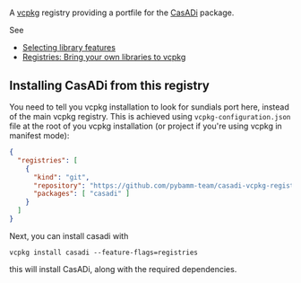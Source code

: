 #

A [vcpkg](https://github.com/microsoft/vcpkg) registry providing a portfile for the
[CasADi](https://github.com/casadi/casadi) package.

See
- [Selecting library features](https://github.com/microsoft/vcpkg/blob/master/docs/users/selecting-library-features.md)
- [Registries: Bring your own libraries to vcpkg](https://devblogs.microsoft.com/cppblog/registries-bring-your-own-libraries-to-vcpkg/)

## Installing CasADi from this registry

You need to tell you vcpkg installation to look for sundials port here, instead
of the main vcpkg registry. This is achieved using `vcpkg-configuration.json` file
at the root of you vcpkg installation (or project if you're using vcpkg in manifest mode):
```json
{
  "registries": [
    {
      "kind": "git",
      "repository": "https://github.com/pybamm-team/casadi-vcpkg-registry.git",
      "packages": [ "casadi" ]
    }
  ]
}
```

Next, you can install casadi with
```shell
vcpkg install casadi --feature-flags=registries
```
this will install CasADi, along with the required dependencies.
